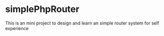 # simplePhpRouter
This is an mini project to design and learn an simple router system for self experience
